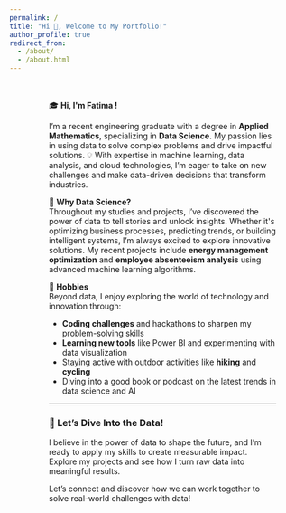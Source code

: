 ```yaml
---
permalink: /
title: "Hi 👋, Welcome to My Portfolio!"
author_profile: true
redirect_from: 
  - /about/
  - /about.html
---
```

<div style="margin: 0 auto 0 50px; width: 80%; padding: 20px;">

🎓 **Hi, I'm Fatima !**

I’m a recent engineering graduate with a degree in **Applied Mathematics**, specializing in **Data Science**. My passion lies in using data to solve complex problems and drive impactful solutions. 💡 With expertise in machine learning, data analysis, and cloud technologies, I’m eager to take on new challenges and make data-driven decisions that transform industries.

🚀 **Why Data Science?**  
Throughout my studies and projects, I’ve discovered the power of data to tell stories and unlock insights. Whether it's optimizing business processes, predicting trends, or building intelligent systems, I’m always excited to explore innovative solutions. My recent projects include **energy management optimization** and **employee absenteeism analysis** using advanced machine learning algorithms.

🎨 **Hobbies**  
Beyond data, I enjoy exploring the world of technology and innovation through:
- **Coding challenges** and hackathons to sharpen my problem-solving skills
- **Learning new tools** like Power BI and experimenting with data visualization
- Staying active with outdoor activities like **hiking** and **cycling**
- Diving into a good book or podcast on the latest trends in data science and AI

---

### 🎯 **Let’s Dive Into the Data!**
I believe in the power of data to shape the future, and I’m ready to apply my skills to create measurable impact. Explore my projects and see how I turn raw data into meaningful results.

Let’s connect and discover how we can work together to solve real-world challenges with data!
